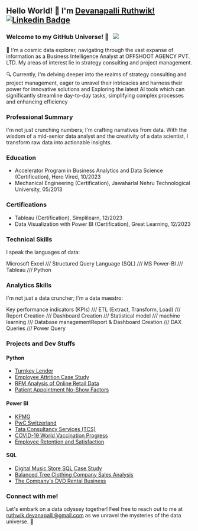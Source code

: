 ## Hello World! 👋 I'm [Devanapalli Ruthwik!](https://github.com/Ruthwik14) [![Linkedin Badge](https://img.shields.io/badge/-LinkedIn-0e76a8?style=flat-square&logo=Linkedin&logoColor=white)](https://www.linkedin.com/in/ruthwik-devanapalli/) 

### Welcome to my GitHub Universe! 🌌 &nbsp; ![](https://visitor-badge.glitch.me/badge?page_id=Ruthwik14.Ruthwik14&style=flat-square&color=0088cc)

🚀 I'm a cosmic data explorer, navigating through the vast expanse of information as a Business Intelligence Analyst at OFFSHOOT AGENCY PVT. LTD. My areas of interest lie in strategy consulting and project management.

🔍 Currently, I'm delving deeper into the realms of strategy consulting and project management, eager to unravel their intricacies and harness their power for innovative solutions and Exploring the latest AI tools which can significantly streamline day-to-day tasks, simplifying complex processes and enhancing efficiency

### Professional Summary

I'm not just crunching numbers; I'm crafting narratives from data. With the wisdom of a mid-senior data analyst and the creativity of a data scientist, I transform raw data into actionable insights.

### Education

- Accelerator Program in Business Analytics and Data Science (Certification), Hero Vired, 10/2023
- Mechanical Engineering (Certification), Jawaharlal Nehru Technological University, 05/2013

### Certifications

- Tableau (Certification), Simplilearn, 12/2023
- Data Visualization with Power BI (Certification), Great Learning, 12/2023

### Technical Skills

I speak the languages of data:

Microsoft Excel /// Structured Query Language (SQL) /// MS Power-BI /// Tableau /// Python

### Analytics Skills

I'm not just a data cruncher; I'm a data maestro:

Key performance indicators (KPIs) /// ETL (Extract, Transform, Load) /// Report Creation /// Dashboard Creation /// Statistical 
model /// machine learning /// Database managementReport & Dashboard Creation /// DAX Queries /// Power Query 

### Projects and Dev Stuffs

#### Python
- [Turnkey Lender](https://github.com/Ruthwik14/Python/tree/main/Turnkey%20Lender)
- [Employee Attrition Case Study](https://github.com/Ruthwik14/Python/tree/main/Employee%20Attrition)
- [RFM Analysis of Online Retail Data](https://github.com/Ruthwik14/Python/tree/main/RFM%20Analysis%20of%20online%20retail%20data)
- [Patient Appointment No-Show Factors](https://github.com/Ruthwik14/Python/tree/main/EDA/Patient%20Appointment%20No%20Show%20Factors%2C%20EDA%2C%20Analysis)

#### Power BI
- [KPMG](https://github.com/Ruthwik14/Power-BI/tree/main/Kpmg)
- [PwC Switzerland](https://github.com/Ruthwik14/Power-BI/tree/main/PWC%20powerbi)
- [Tata Consultancy Services (TCS)](https://github.com/Ruthwik14/Power-BI/tree/main/tata)
- [COVID-19 World Vaccination Progress](https://github.com/Ruthwik14/Power-BI/tree/main/covid%20vacination)
- [Employee Retention and Satisfaction](https://github.com/Ruthwik14/Power-BI/tree/main/HR%20data)

#### SQL
- [Digital Music Store SQL Case Study](https://github.com/Ruthwik14/SQL/tree/main/Music%20Store%20Analysis)
- [Balanced Tree Clothing Company Sales Analysis](https://github.com/Ruthwik14/SQL/tree/main/Balanced%20Tree%20Clothing%20Company%20Sales%20Analysis)
- [The Company's DVD Rental Business](https://github.com/Ruthwik14/SQL/tree/main/the%20company's%20dvd%20rental%20business)

### Connect with me!

Let's embark on a data odyssey together! Feel free to reach out to me at ruthwik.devanapalli@gmail.com as we unravel the mysteries of the data universe. 🌟
